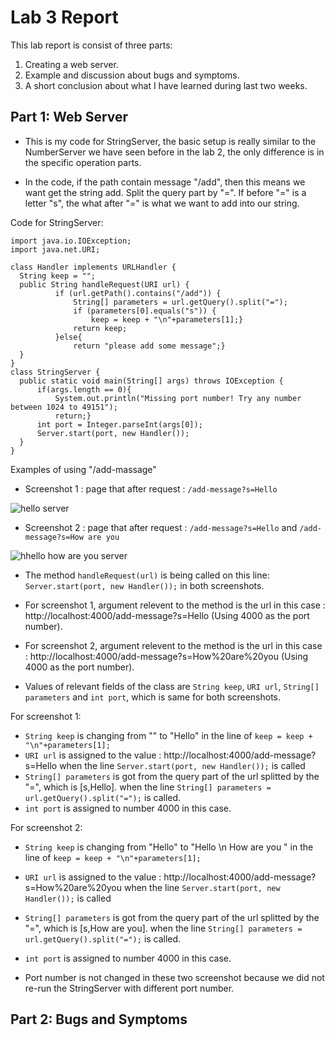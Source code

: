 # Lab 3 Report
  This lab report is consist of three parts: 
  1. Creating a web server. 
  2. Example and discussion about bugs and symptoms. 
  3. A short conclusion about what I have learned during last two weeks. 

## Part 1: Web Server

   - This is my code for StringServer, the basic setup is really similar to the NumberServer we have seen before in the lab 2, the only difference is in the specific operation parts. 
   
   - In the code, if the path contain message "/add", then this means we want get the string add. Split the query part by "=". If before "=" is a letter "s", the what after "=" is what we want to add into our string. 
  
  Code for StringServer: 
  ```
import java.io.IOException;
import java.net.URI;

class Handler implements URLHandler {
    String keep = "";
    public String handleRequest(URI url) {
            if (url.getPath().contains("/add")) {
                String[] parameters = url.getQuery().split("=");
                if (parameters[0].equals("s")) {
                    keep = keep + "\n"+parameters[1];}
                return keep;
            }else{
                return "please add some message";}
    }
}
class StringServer {
    public static void main(String[] args) throws IOException {
        if(args.length == 0){
            System.out.println("Missing port number! Try any number between 1024 to 49151");
            return;}
        int port = Integer.parseInt(args[0]);
        Server.start(port, new Handler());
    }
}

  ```

Examples of using "/add-massage"

- Screenshot 1 : page that after request : `/add-message?s=Hello`

![hello server](https://user-images.githubusercontent.com/122570012/215379539-84185f20-4808-4ac8-83ba-6965fc6dc809.png)

- Screenshot 2 : page that after request : `/add-message?s=Hello` and `/add-message?s=How are you`

![hhello how are you server](https://user-images.githubusercontent.com/122570012/215380957-32b1c6ff-86bf-48ce-a0f5-be3e7d2615c4.png)


- The method `handleRequest(url)` is being called on this line: `Server.start(port, new Handler());` in both screenshots. 

- For screenshot 1, argument relevent to the method is the url in this case : http://localhost:4000/add-message?s=Hello (Using 4000 as the port number). 
- For screenshot 2, argument relevent to the method is the url in this case : http://localhost:4000/add-message?s=How%20are%20you (Using 4000 as the port number). 
- Values of relevant fields of the class are `String keep`, `URI url`, `String[] parameters` and `int port`, which is same for both screenshots. 

 For screenshot 1: 
-  `String keep` is changing from "" to "Hello" in the line of `keep = keep + "\n"+parameters[1];` 
- `URI url` is assigned to the value :  http://localhost:4000/add-message?s=Hello when the line `Server.start(port, new Handler());` is called
- `String[] parameters` is got from the query part of the url splitted by the "=", which is [s,Hello]. when the line `String[] parameters = url.getQuery().split("=");` is called. 
- `int port` is assigned to number 4000 in this case. 
 
 For screenshot 2: 
-  `String keep` is changing from "Hello" to "Hello \n How are you " in the line of `keep = keep + "\n"+parameters[1];` 
- `URI url` is assigned to the value :  http://localhost:4000/add-message?s=How%20are%20you when the line `Server.start(port, new Handler());` is called
- `String[] parameters` is got from the query part of the url splitted by the "=", which is [s,How are you]. when the line `String[] parameters = url.getQuery().split("=");` is called. 
- `int port` is assigned to number 4000 in this case. 
 
- Port number is not changed in these two screenshot because we did not re-run the StringServer with different port number. 


## Part 2: Bugs and Symptoms
